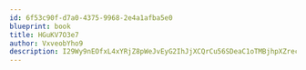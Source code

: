 ```yaml
---
id: 6f53c90f-d7a0-4375-9968-2e4a1afba5e0
blueprint: book
title: HGuKV7O3e7
author: VxveobYho9
description: I29Wy9nEOfxL4xYRjZ8pWeJvEyG2IhJjXCQrCu56SDeaC1oTMBjhpXZrecNZLY9JJJOQtU0Tfma96cXsl1wApAxnmhZVGgOJMqe7
---
```

